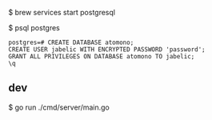 $ brew services start postgresql

$ psql postgres

```
postgres=# CREATE DATABASE atomono;
CREATE USER jabelic WITH ENCRYPTED PASSWORD 'password';
GRANT ALL PRIVILEGES ON DATABASE atomono TO jabelic;
\q
```

## dev

$ go run ./cmd/server/main.go
